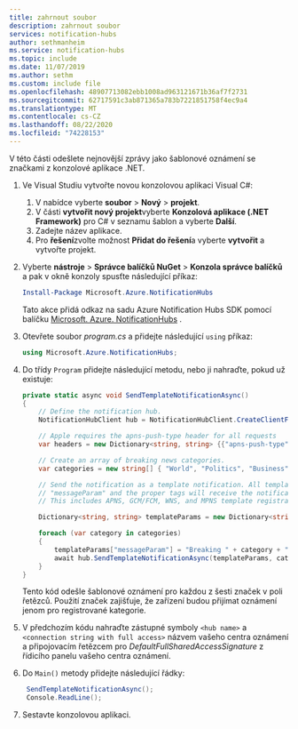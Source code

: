 ```yaml
---
title: zahrnout soubor
description: zahrnout soubor
services: notification-hubs
author: sethmanheim
ms.service: notification-hubs
ms.topic: include
ms.date: 11/07/2019
ms.author: sethm
ms.custom: include file
ms.openlocfilehash: 48907713082ebb1008ad963121671b36af7f2731
ms.sourcegitcommit: 62717591c3ab871365a783b7221851758f4ec9a4
ms.translationtype: MT
ms.contentlocale: cs-CZ
ms.lasthandoff: 08/22/2020
ms.locfileid: "74228153"
---
```

V této části odešlete nejnovější zprávy jako šablonové oznámení se značkami z konzolové aplikace .NET.

1. Ve Visual Studiu vytvořte novou konzolovou aplikaci Visual C#:
    1. V nabídce vyberte **soubor**  >  **Nový**  >  **projekt**.
    1. V části **vytvořit nový projekt**vyberte **Konzolová aplikace (.NET Framework)** pro C# v seznamu šablon a vyberte **Další**.
    1. Zadejte název aplikace.
    1. Pro **řešení**zvolte možnost **Přidat do řešení**a vyberte **vytvořit** a vytvořte projekt.

1. Vyberte **nástroje**  >  **Správce balíčků NuGet**  >  **Konzola správce balíčků** a pak v okně konzoly spusťte následující příkaz:

   ```powershell
   Install-Package Microsoft.Azure.NotificationHubs
   ```

   Tato akce přidá odkaz na sadu Azure Notification Hubs SDK pomocí balíčku [Microsoft. Azure. NotificationHubs] .

1. Otevřete soubor *program.cs* a přidejte následující `using` příkaz:

   ```csharp
   using Microsoft.Azure.NotificationHubs;
   ```

1. Do třídy `Program` přidejte následující metodu, nebo ji nahraďte, pokud už existuje:

    ```csharp
    private static async void SendTemplateNotificationAsync()
    {
        // Define the notification hub.
        NotificationHubClient hub = NotificationHubClient.CreateClientFromConnectionString("<connection string with full access>", "<hub name>");

        // Apple requires the apns-push-type header for all requests
        var headers = new Dictionary<string, string> {{"apns-push-type", "alert"}};

        // Create an array of breaking news categories.
        var categories = new string[] { "World", "Politics", "Business", "Technology", "Science", "Sports"};

        // Send the notification as a template notification. All template registrations that contain
        // "messageParam" and the proper tags will receive the notifications.
        // This includes APNS, GCM/FCM, WNS, and MPNS template registrations.

        Dictionary<string, string> templateParams = new Dictionary<string, string>();

        foreach (var category in categories)
        {
            templateParams["messageParam"] = "Breaking " + category + " News!";
            await hub.SendTemplateNotificationAsync(templateParams, category);
        }
    }
    ```

   Tento kód odešle šablonové oznámení pro každou z šesti značek v poli řetězců. Použití značek zajišťuje, že zařízení budou přijímat oznámení jenom pro registrované kategorie.

1. V předchozím kódu nahraďte zástupné symboly `<hub name>` a `<connection string with full access>` názvem vašeho centra oznámení a připojovacím řetězcem pro *DefaultFullSharedAccessSignature* z řídicího panelu vašeho centra oznámení.

1. Do `Main()` metody přidejte následující řádky:

   ```csharp
    SendTemplateNotificationAsync();
    Console.ReadLine();
    ```

1. Sestavte konzolovou aplikaci.

<!-- Images. -->
[13]: ./media/notification-hubs-back-end/notification-hub-create-console-app.png

<!-- URLs. -->
[Get started with Notification Hubs]: ../articles/notification-hubs/notification-hubs-windows-store-dotnet-get-started-wns-push-notification.md
[Notification Hubs REST interface]: https://msdn.microsoft.com/library/windowsazure/dn223264.aspx
[Add push notifications for Mobile Apps]: ../articles/app-service-mobile/app-service-mobile-windows-store-dotnet-get-started-push.md
[How to use Notification Hubs from Java or PHP]: ../articles/notification-hubs/notification-hubs-java-push-notification-tutorial.md
[Microsoft. Azure. NotificationHubs]: http://www.nuget.org/packages/Microsoft.Azure.NotificationHubs/
